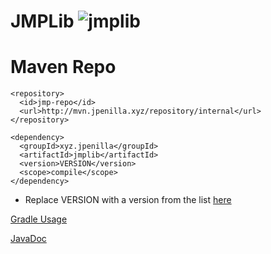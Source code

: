 # JMPLib ![jmplib](https://github.com/jmanpenilla/jmplib/workflows/jmplib/badge.svg)


# Maven Repo
```
<repository>
  <id>jmp-repo</id>
  <url>http://mvn.jpenilla.xyz/repository/internal</url>
</repository>
```


```
<dependency>
  <groupId>xyz.jpenilla</groupId>
  <artifactId>jmplib</artifactId>
  <version>VERSION</version>
  <scope>compile</scope>
</dependency>
```
* Replace VERSION with a version from the list [here](http://mvn.ccmc.fun/#artifact/xyz.jpenilla/jmplib)


[Gradle Usage](https://jitpack.io/#jmanpenilla/jmplib)


[JavaDoc](https://tc.jpenilla.xyz/viewType.html?buildTypeId=Jmplib_Build&tab=buildTypeStatusDiv)
